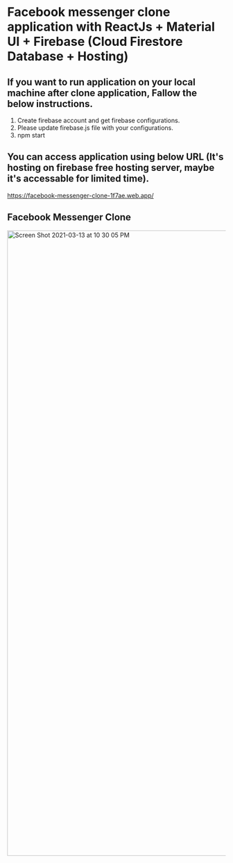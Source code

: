 # Facebook messenger clone application with ReactJs + Material UI + Firebase (Cloud Firestore Database + Hosting)

## If you want to run application on your local machine after clone application, Fallow the below instructions.

1. Create firebase account and get firebase configurations.
2. Please update firebase.js file with your configurations.
3. npm start

## You can access application using below URL (It's hosting on firebase free hosting server, maybe it's accessable for limited time).
https://facebook-messenger-clone-1f7ae.web.app/

## Facebook Messenger Clone
<img width="1440" alt="Screen Shot 2021-03-13 at 10 30 05 PM" src="https://user-images.githubusercontent.com/12670383/111040287-bd672800-844b-11eb-8b38-edd9916b9ecc.png">

